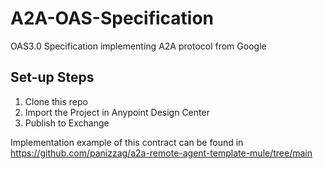 # A2A-OAS-Specification
OAS3.0 Specification implementing A2A protocol from Google


## Set-up Steps
1. Clone this repo
2. Import the Project in Anypoint Design Center
3. Publish to Exchange



Implementation example of this contract can be found in https://github.com/panizzag/a2a-remote-agent-template-mule/tree/main